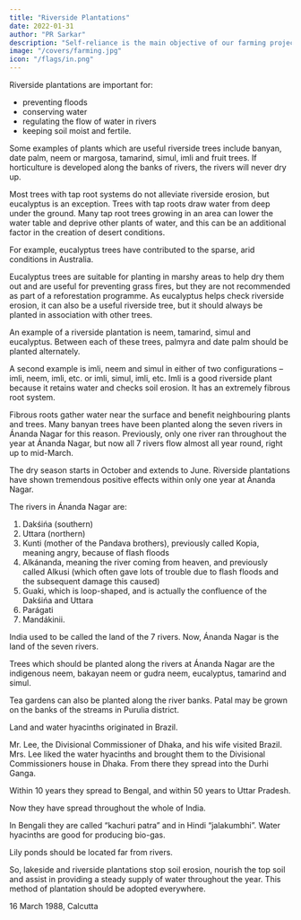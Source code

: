 ```yaml
---
title: "Riverside Plantations"
date: 2022-01-31
author: "PR Sarkar"
description: "Self-reliance is the main objective of our farming projects, hence they should be oriented towards production"
image: "/covers/farming.jpg"
icon: "/flags/in.png"
---
```



Riverside plantations are important for:
- preventing floods
- conserving water
- regulating the flow of water in rivers
- keeping soil moist and fertile. 

Some examples of plants which are useful riverside trees include banyan, date palm, neem or margosa, tamarind, simul, imli and fruit trees. If horticulture is developed along the banks of rivers, the rivers will never dry up.

Most trees with tap root systems do not alleviate riverside erosion, but eucalyptus is an exception. Trees with tap roots draw water from deep under the ground. Many tap root trees growing in an area can lower the water table and deprive other plants of water, and this can be an additional factor in the creation of desert conditions. 

For example, eucalyptus trees have contributed to the sparse, arid conditions in Australia. 

Eucalyptus trees are suitable for planting in marshy areas to help dry them out and are useful for preventing grass fires, but they are not recommended as part of a reforestation programme. As eucalyptus helps check riverside erosion, it can also be a useful riverside tree, but it should always be planted in association with other trees. 

An example of a riverside plantation is neem, tamarind, simul and eucalyptus. Between each of these trees, palmyra and date palm should be planted alternately. 

A second example is imli, neem and simul in either of two configurations – imli, neem, imli, etc. or imli, simul, imli, etc. Imli is a good riverside plant because it retains water and checks soil erosion. It has an extremely fibrous root system.

Fibrous roots gather water near the surface and benefit neighbouring plants and trees. Many banyan trees have been planted along the seven rivers in Ánanda Nagar for this reason. Previously, only one river ran throughout the year at Ánanda Nagar, but now all 7 rivers flow almost all year round, right up to mid-March. 

The dry season starts in October and extends to June. Riverside plantations have shown tremendous positive effects within only one year at Ánanda Nagar.

The rivers in Ánanda Nagar are:

1. Dakśińa (southern)
2. Uttara (northern)
3. Kunti (mother of the Pandava brothers), previously called Kopia, meaning angry, because of flash floods
4. Alkánanda, meaning the river coming from heaven, and previously called Alkusi (which often gave lots of trouble due to flash floods and the subsequent damage this caused)
5. Guaki, which is loop-shaped, and is actually the confluence of the Dakśińa and Uttara
6. Parágati
7. Mandákinii. 

India used to be called the land of the 7 rivers. Now, Ánanda Nagar is the land of the seven rivers.

Trees which should be planted along the rivers at Ánanda Nagar are the indigenous neem, bakayan neem or gudra neem, eucalyptus, tamarind and simul. 

Tea gardens can also be planted along the river banks. Patal may be grown on the banks of the streams in Purulia district.

Land and water hyacinths originated in Brazil. 

Mr. Lee, the Divisional Commissioner of Dhaka, and his wife visited Brazil. Mrs. Lee liked the water hyacinths and brought them to the Divisional Commissioners house in Dhaka. From there they spread into the Durhi Ganga. 

Within 10 years they spread to Bengal, and within 50 years to Uttar Pradesh. 

Now they have spread throughout the whole of India. 

In Bengali they are called “kachuri patra” and in Hindi “jalakumbhi”. Water hyacinths are good for producing bio-gas. 

Lily ponds should be located far from rivers.

So, lakeside and riverside plantations stop soil erosion, nourish the top soil and assist in providing a steady supply of water throughout the year. This method of plantation should be adopted everywhere.

16 March 1988, Calcutta
